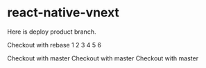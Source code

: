 # react-native-vnext

Here is deploy product branch.


Checkout with rebase
1
2
3
4
5
6

Checkout with master
Checkout with master
Checkout with master
